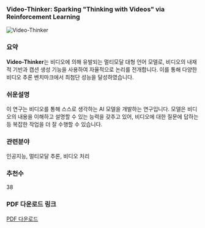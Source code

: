### Video-Thinker: Sparking "Thinking with Videos" via Reinforcement Learning

![Video-Thinker](https://cdn-thumbnails.huggingface.co/social-thumbnails/papers/2510.23473.png)

### 요약
**Video-Thinker**는 비디오에 의해 유발되는 멀티모달 대형 언어 모델로, 비디오의 내재적 기반과 캡션 생성 기능을 사용하여 자율적으로 논리를 전개합니다. 이를 통해 다양한 비디오 추론 벤치마크에서 최첨단 성능을 달성하였습니다.

### 쉬운설명
이 연구는 비디오를 통해 스스로 생각하는 AI 모델을 개발하는 연구입니다. 모델은 비디오의 내용을 이해하고 설명할 수 있는 능력을 갖추고 있어, 비디오에 대한 질문에 답하는 등 복잡한 작업을 더 잘 수행할 수 있습니다.

### 관련분야
인공지능, 멀티모달 추론, 비디오 처리

### 추천수
38

### PDF 다운로드 링크
[PDF 다운로드](https://arxiv.org/pdf/2510.23473)